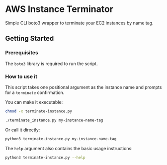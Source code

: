 # AWS Instance Terminator

Simple CLI boto3 wrapper to terminate your EC2 instances by name tag.

## Getting Started

### Prerequisites

The `boto3` library is required to run the script.

### How to use it

This script takes one positional argument as the instance name and prompts for a `terminate` confirmation.

You can make it executable:

```bash
chmod -x terminate-instance.py

./terminate_instance.py my-instance-name-tag
```

Or call it directly:

```bash
python3 terminate-instance.py my-instance-name-tag
```

The `help` argument also contains the basic usage instructions:

```bash
python3 terminate-instance.py --help
```
